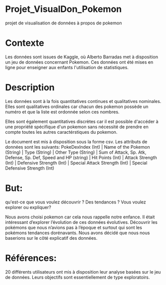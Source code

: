 # Projet_VisualDon_Pokemon
projet de visualisation de données à propos de pokemon


# Contexte 

Les données sont issues de Kaggle, où Alberto Barradas met à disposition un jeu de données concernant Pokemon. 
Ces données ont été mises en ligne pour enseigner aux enfants l'utilisation de statistiques.



# Description
Les données sont à la fois quantitatives continues et qualitatives nominales.
Elles sont qualitatives ordinales car chacun des pokemon possède un numéro et que la liste est ordonnée selon ces nombres.

Elles sont également quantitatives discrètes car il est possible d'accéder à une propriété spécifique d'un pokemon sans nécessité de prendre en compte toutes les autres caractérstiques du pokemon.

Le document est mis à disposition sous la forme csv. 
Les attributs de données sont les suivants:
PokeDexIndex (Int) | Name of the Pokemon (String) | Type (String) | Other Type (String) | Sum of Attack, Sp. Atk, Defense, Sp. Def, Speed and HP (string) | Hit Points (Int) | Attack Strength (Int) | Defensive Strength (Int) | Special Attack Strength (Int) | Special Defensive Strength (Int)


# But:
qu'est-ce que vous voulez découvrir ? Des tendances ? Vous voulez explorer ou expliquer?

Nous avons choisi pokemon car cela nous rappelle notre enfance. Il était intéressant d’explorer l’évolution de ces données évolutives. Découvrir les pokémons que nous n’avions pas à l’époque et surtout qui sont les pokémons tendances dorénavants.
Nous avons décidé que nous nous baserions sur le côté explicatif des données.

# Références:
20 différents utilisateurs ont mis à disposition leur analyse basées sur le jeu de données. Leurs objectifs sont essentiellement de type exploratoirs.
